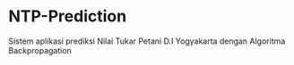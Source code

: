 # NTP-Prediction
Sistem aplikasi prediksi Nilai Tukar Petani D.I Yogyakarta dengan Algoritma Backpropagation
